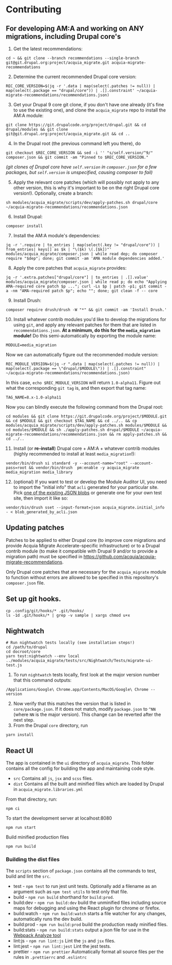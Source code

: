 # Contributing

## For developing AM:A and working on ANY migrations, including Drupal core's

1. Get the latest recommendations:
```shell script
cd ~ && git clone --branch recommendations --single-branch git@git.drupal.org:project/acquia_migrate.git acquia-migrate-recommendations
```
2. Determine the current recommended Drupal core version:
```shell script
REC_CORE_VERSION=$(jq -r '.data | map(select(.patches != null)) | map(select(.package == "drupal/core")) | .[].constraint' ~/acquia-migrate-recommendations/recommendations.json)
```

3. Get your Drupal 9 core git clone, if you don't have one already (it's fine to use the existing one), and clone the `acquia_migrate` repo to install the AM:A module:
```shell script
git clone https://git.drupalcode.org/project/drupal.git && cd drupal/modules && git clone git@git.drupal.org:project/acquia_migrate.git && cd ..
```
4. In the Drupal root (the previous command left you there), do  
```shell script
git checkout $REC_CORE_VERSION && sed -i '' "s/self.version/^9/" composer.json && git commit -am "Pinned to $REC_CORE_VERSION."
```  
_(git clones of Drupal core have `self.version` in `composer.json` for a few packages, but `self.version` is unspecified, causing composer to fail)_

5. Apply the relevant core patches (which will possibly not apply to any other version, this is why it's important to be on the right Drupal core version!). Optionally, create a branch:
```shell script
sh modules/acquia_migrate/scripts/dev/apply-patches.sh drupal/core ~/acquia-migrate-recommendations/recommendations.json
```
6. Install Drupal:
```shell script
composer install
```
7. Install the AM:A module's dependencies:
```shell script
jq -r '.require | to_entries | map(select(.key != "drupal/core")) | from_entries| keys[] as $k | "\($k) \(.[$k])"' modules/acquia_migrate/composer.json | while read dep; do composer require "$dep"; done; git commit -am 'AMA module dependencies added.'
```
8. Apply the core patches that `acquia_migrate` provides:  
```shell script
jq -r '.extra.patches["drupal/core"] | to_entries | .[].value' modules/acquia_migrate/composer.json | while read p; do echo "Applying AMA-required core patch $p ..."; curl -Ls $p | patch -p1; git commit -a -nm "AMA-required patch $p"; echo ""; done; git clean -f -- core
```
9. Install Drush:
```shell script
composer require drush/drush -W "*" && git commit -am 'Install Drush.'
```
10. Install whatever contrib modules you'd like to develop the migrations for using `git`, and apply any relevant patches for them that are listed in `recommendations.json`. **At a minimum, do this for the `media_migration` module!** Do this semi-automatically by exporting the module name:
```shell script
MODULE=media_migration
```
Now we can automatically figure out the recommended module version:
```shell script
REC_MODULE_VERSION=$(jq -r ".data | map(select(.patches != null)) | map(select(.package == \"drupal/$MODULE\")) | .[].constraint" ~/acquia-migrate-recommendations/recommendations.json)
```
In this case, `echo $REC_MODULE_VERSION` will return `1.0-alpha11`. Figure out what the corresponding `git tag` is, and then export that tag name:
```shell script
TAG_NAME=8.x-1.0-alpha11
```
Now you can blindly execute the following command from the Drupal root:
```shell script
cd modules && git clone https://git.drupalcode.org/project/$MODULE.git && cd $MODULE && git checkout $TAG_NAME && cd ../.. && cp modules/acquia_migrate/scripts/dev/apply-patches.sh modules/$MODULE && cd modules/$MODULE && sh ./apply-patches.sh drupal/$MODULE ~/acquia-migrate-recommendations/recommendations.json && rm apply-patches.sh && cd ../..
```
11. Install (or **re-install**) Drupal core + AM:A + whatever contrib modules (highly recommended to install at least `media_migration`!):
```shell script
vendor/bin/drush si standard -y --account-name="root" --account-pass=root && vendor/bin/drush  pm:enable -y acquia_migrate media_migration media_library
```
12. (optional) If you want to test or develop the Module Auditor UI, you need to import the "initial info" that `acli` generated for your particular site. Pick [one of the existing JSON blobs](https://github.com/acquia/cli/blob/9f165fe786a8d20b4dab4adc57ce6cbfa80bec37/tests/fixtures/drupal7/www.standard-profile.com/expected.json#L4) or generate one for your own test site, then import it like so:
```shell script
vendor/bin/drush sset --input-format=json acquia_migrate.initial_info - < blob_generated_by_acli.json
```


## Updating patches
Patches to be applied to either Drupal core (to improve core migrations and provide Acquia Migrate Accelerate-specific
infrastructure) or to a Drupal contrib module (to make it compatible with Drupal 9 and/or to provide a migration path)
must be specified in <https://github.com/acquia/acquia-migrate-recommendations>.

Only Drupal core patches that are necessary for the `acquia_migrate` module to function without errors are allowed to be
specified in this repository's `composer.json` file.

## Set up git hooks.
```
cp .config/git/hooks/* .git/hooks/
ls -1d .git/hooks/* | grep -v sample | xargs chmod u+x
```

## Nightwatch
```
# Run nightwatch tests locally (see installation steps!)
cd /path/to/drupal
cd docroot/core
yarn test:nightwatch --env local ../modules/acquia_migrate/tests/src/Nightwatch/Tests/migrate-ui-test.js
```

1. To run `nightwatch` tests locally, first look at the major version number that this command outputs:
```
/Applications/Google\ Chrome.app/Contents/MacOS/Google\ Chrome --version
```
2. Now verify that this matches the version that is listed in `core/package.json`. If it does not match, modify `package.json` to `^NN` (where `NN` is the major version). This change can be reverted after the next step.
3. From the Drupal `core` directory, run
```
yarn install
```

## React UI


The app is contained in the `ui` directory of `acquia_migrate`. This folder contains all the config for building the app and maintaining code style.

* `src` Contains all `js`, `jsx` and `scss` files.
* `dist` Contains all the built and minified files which are loaded by Drupal in `acquia_migrate.libraries.yml`

From that directory, run:
```
npm ci
```

To start the development server at localhost:8080
```
npm run start
```

Build minified production files
```
npm run build
```

### Building the dist files

The `scripts` section of `package.json` contains all the commands to test, build and lint the `src`.

* test - `npm test` to run jest unit tests. Optionally add a filename as an argument such as `npm test utils` to test only that file.
* build - `npm run build` shorthand for `build:prod`.
* build:dev - `npm run build:dev` build the unminified files including source maps for debugging and using the React plugin for chrome or firefox.
* build:watch - `npm run build:watch` starts a file watcher for any changes, automatically runs the dev build.
* build:prod - `npm run build:prod` build the production ready minified files.
* build:stats - `npm run build:stats` output a json file for use in the [Webpack Analyze tool](http://webpack.github.io/analyse)
* lint:js - `npm run lint:js` Lint the `js` and `jsx` files.
* lint:jest - `npm run lint:jest` Lint the jest tests.
* prettier - `npm run prettier` Automatically format all source files per the rules in `.prettierrc` and `.eslintrc`
